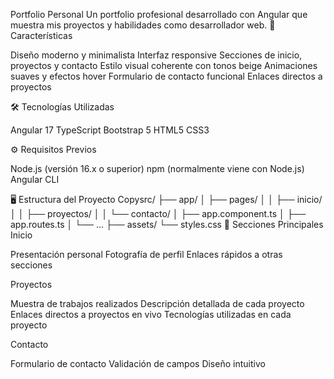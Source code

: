 Portfolio Personal
Un portfolio profesional desarrollado con Angular que muestra mis proyectos y habilidades como desarrollador web.
🚀 Características

Diseño moderno y minimalista
Interfaz responsive
Secciones de inicio, proyectos y contacto
Estilo visual coherente con tonos beige
Animaciones suaves y efectos hover
Formulario de contacto funcional
Enlaces directos a proyectos

🛠️ Tecnologías Utilizadas

Angular 17
TypeScript
Bootstrap 5
HTML5
CSS3

⚙️ Requisitos Previos

Node.js (versión 16.x o superior)
npm (normalmente viene con Node.js)
Angular CLI

🖥️ Estructura del Proyecto
Copysrc/
├── app/
│   ├── pages/
│   │   ├── inicio/
│   │   ├── proyectos/
│   │   └── contacto/
│   ├── app.component.ts
│   ├── app.routes.ts
│   └── ...
├── assets/
└── styles.css
📱 Secciones Principales
Inicio

Presentación personal
Fotografía de perfil
Enlaces rápidos a otras secciones

Proyectos

Muestra de trabajos realizados
Descripción detallada de cada proyecto
Enlaces directos a proyectos en vivo
Tecnologías utilizadas en cada proyecto

Contacto

Formulario de contacto
Validación de campos
Diseño intuitivo
